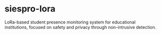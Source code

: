 # siespro-lora
LoRa-based student presence monitoring system for educational institutions, focused on safety and privacy through non-intrusive detection.

